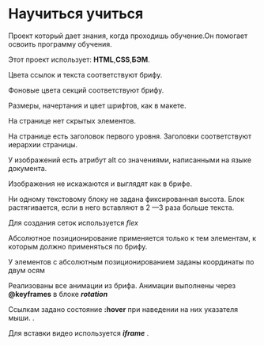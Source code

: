 # Научиться учиться

Проект который дает знания, когда проходишь обучение.Он помогает освоить программу обучения.

Этот проект использует: **HTML**,**CSS**,**БЭМ**.

Цвета ссылок и текста соответствуют брифу.

Фоновые цвета секций соответствуют брифу.

Размеры, начертания и цвет шрифтов, как в макете.

На странице нет скрытых элементов.

На странице есть заголовок первого уровня. Заголовки соответствуют иерархии страницы.

У изображений есть атрибут alt со значениями, написанными на языке документа.

Изображения не искажаются и выглядят как в брифе.

Ни одному текстовому блоку не задана фиксированная высота. Блок растягивается, если в него вставляют в 2
—3 раза больше текста.

Для создания сеток используется *flex*

Абсолютное позиционирование применяется только к тем элементам, к которым должно применяться по
брифу.

У элементов с абсолютным позиционированием заданы координаты по двум осям

Реализованы все анимации из брифа. Анимации выполнены через **@keyframes** в блоке ***rotation***

Ссылкам задано состояние **:hover** при наведении на них указателя мыши. .

Для вставки видео используется ***iframe*** .